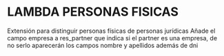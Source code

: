 LAMBDA PERSONAS FISICAS
=======================

Extensión para distinguir personas físicas de personas jurídicas
Añade el campo empresa a res_partner que indica si el partner es una empresa, de no serlo aparecerán los campos nombre y apellidos además de dni



